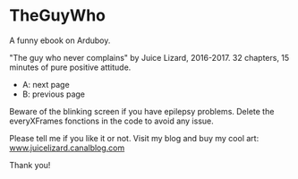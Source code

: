 # TheGuyWho
A funny ebook on Arduboy.

"The guy who never complains" by Juice Lizard, 2016-2017.
32 chapters, 15 minutes of pure positive attitude.

- A: next page
- B: previous page

Beware of the blinking screen if you have epilepsy problems.
Delete the everyXFrames fonctions in the code to avoid any issue.

Please tell me if you like it or not.
Visit my blog and buy my cool art: www.juicelizard.canalblog.com

Thank you!
